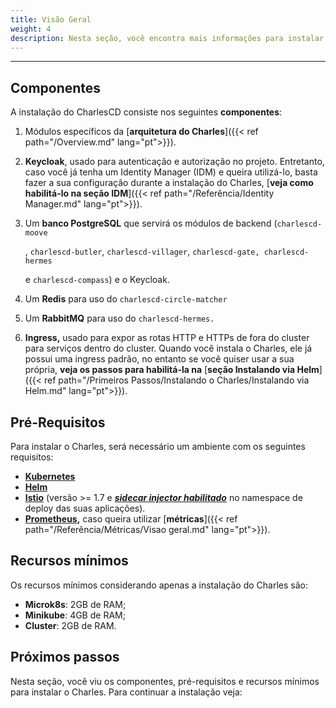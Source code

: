 ```yaml
---
title: Visão Geral
weight: 4
description: Nesta seção, você encontra mais informações para instalar o Charles no seu projeto.
---
```


---

## **Componentes** 

A instalação do CharlesCD consiste nos seguintes **componentes**:

1. Módulos específicos da [**arquitetura do Charles**]({{< ref path="/Overview.md" lang="pt">}}).
2. **Keycloak**, usado para autenticação e autorização no projeto. Entretanto, caso você já tenha um Identity Manager \(IDM\) e queira utilizá-lo, basta fazer a sua configuração durante a instalação do Charles, [**veja como habilitá-lo na seção IDM**]({{< ref path="/Referência/Identity Manager.md" lang="pt">}}).
3. Um **banco PostgreSQL** que servirá os módulos de backend \(`charlescd-moove`

   , `charlescd-butler`, `charlescd-villager`, `charlescd-gate, charlescd-hermes`

    e `charlescd-compass`\) e o Keycloak.

4. Um **Redis** para uso do `charlescd-circle-matcher`
5. Um **RabbitMQ** para uso do `charlescd-hermes.`
6. **Ingress,** usado para expor as rotas HTTP e HTTPs de fora do cluster para serviços dentro do cluster. Quando você instala o Charles, ele já possui uma ingress padrão, no entanto se você quiser usar a sua própria, **veja os passos para habilitá-la na** [**seção Instalando via Helm**]({{< ref path="/Primeiros Passos/Instalando o Charles/Instalando via Helm.md" lang="pt">}}).

##  **Pré-Requisitos**

Para instalar o Charles, será necessário um ambiente com os seguintes requisitos:

* [**Kubernetes**](https://kubernetes.io/docs/setup/)
* [**Helm** ](https://helm.sh/docs/intro/install/)
* [**Istio**](https://istio.io/archive/) \(versão &gt;= 1.7 e [_**sidecar injector habilitado**_](https://istio.io/latest/docs/setup/additional-setup/sidecar-injection/#automatic-sidecar-injection) no namespace de deploy das suas aplicações\).
* [**Prometheus**](https://prometheus.io/docs/prometheus/latest/getting_started/)**,** caso queira utilizar [**métricas**]({{< ref path="/Referência/Métricas/Visao geral.md" lang="pt">}}).

## **Recursos mínimos**

Os recursos mínimos considerando apenas a instalação do Charles são:

* **Microk8s**: 2GB de RAM; 
* **Minikube**: 4GB de RAM;
* **Cluster**: 2GB de RAM.

## Próximos passos 

Nesta seção, você viu os componentes, pré-requisitos e recursos mínimos para instalar o Charles. Para continuar a instalação veja:
